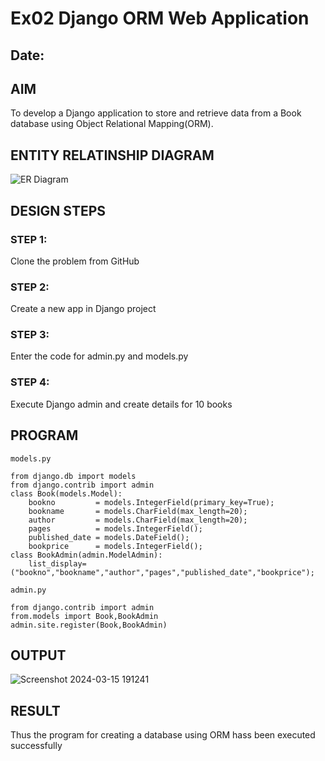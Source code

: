 # Ex02 Django ORM Web Application
## Date: 

## AIM
To develop a Django application to store and retrieve data from a Book database using Object Relational Mapping(ORM).

## ENTITY RELATINSHIP DIAGRAM
![ER Diagram](https://github.com/tharunkumaran2006/ORM/assets/151625188/bf07db08-08c2-48e1-91df-89858b983483)



## DESIGN STEPS

### STEP 1:
Clone the problem from GitHub

### STEP 2:
Create a new app in Django project

### STEP 3:
Enter the code for admin.py and models.py

### STEP 4:
Execute Django admin and create details for 10 books

## PROGRAM
```
models.py

from django.db import models
from django.contrib import admin
class Book(models.Model):
	bookno         = models.IntegerField(primary_key=True);
	bookname       = models.CharField(max_length=20);
	author         = models.CharField(max_length=20);
	pages          = models.IntegerField();
	published_date = models.DateField();
	bookprice      = models.IntegerField();
class BookAdmin(admin.ModelAdmin):
	list_display=("bookno","bookname","author","pages","published_date","bookprice");

admin.py
	
from django.contrib import admin
from.models import Book,BookAdmin
admin.site.register(Book,BookAdmin)
```

## OUTPUT
![Screenshot 2024-03-15 191241](https://github.com/tharunkumaran2006/ORM/assets/151625188/e3d5a5c9-db34-4962-8788-aef2d48fcb2f)

## RESULT
Thus the program for creating a database using ORM hass been executed successfully
